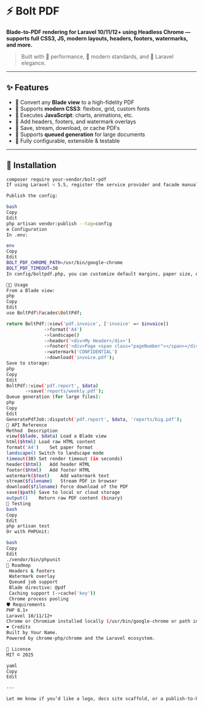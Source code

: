 # ⚡ Bolt PDF

**Blade-to-PDF rendering for Laravel 10/11/12+ using Headless Chrome — supports full CSS3, JS, modern layouts, headers, footers, watermarks, and more.**

> Built with 💪 performance, 🧠 modern standards, and 🖤 Laravel elegance.

---

## ✨ Features

- 🧾 Convert any **Blade view** to a high-fidelity PDF
- 🎨 Supports **modern CSS3**: flexbox, grid, custom fonts
- 🧠 Executes **JavaScript**: charts, animations, etc.
- 🧢 Add headers, footers, and watermark overlays
- 🧊 Save, stream, download, or cache PDFs
- 🔄 Supports **queued generation** for large documents
- 🔧 Fully configurable, extensible & testable

---

## 🚀 Installation

```bash
composer require your-vendor/bolt-pdf
If using Laravel < 5.5, register the service provider and facade manually in config/app.php. Otherwise, auto-discovery will handle it.

Publish the config:

bash
Copy
Edit
php artisan vendor:publish --tag=config
⚙️ Configuration
In .env:

env
Copy
Edit
BOLT_PDF_CHROME_PATH=/usr/bin/google-chrome
BOLT_PDF_TIMEOUT=30
In config/boltpdf.php, you can customize default margins, paper size, etc.

🧑‍💻 Usage
From a Blade view:
php
Copy
Edit
use BoltPdf\Facades\BoltPdf;

return BoltPdf::view('pdf.invoice', ['invoice' => $invoice])
              ->format('A4')
              ->landscape()
              ->header('<div>My Header</div>')
              ->footer('<div>Page <span class="pageNumber"></span></div>')
              ->watermark('CONFIDENTIAL')
              ->download('invoice.pdf');
Save to storage:
php
Copy
Edit
BoltPdf::view('pdf.report', $data)
       ->save('reports/weekly.pdf');
Queue generation (for large files):
php
Copy
Edit
GeneratePdfJob::dispatch('pdf.report', $data, 'reports/big.pdf');
📂 API Reference
Method	Description
view($blade, $data)	Load a Blade view
html($html)	Load raw HTML content
format('A4')	Set paper format
landscape()	Switch to landscape mode
timeout(30)	Set render timeout (in seconds)
header($html)	Add header HTML
footer($html)	Add footer HTML
watermark($text)	Add watermark text
stream($filename)	Stream PDF in browser
download($filename)	Force download of the PDF
save($path)	Save to local or cloud storage
output()	Return raw PDF content (binary)
🧪 Testing
bash
Copy
Edit
php artisan test
Or with PHPUnit:

bash
Copy
Edit
./vendor/bin/phpunit
🧩 Roadmap
 Headers & footers
 Watermark overlay
 Queued job support
 Blade directive: @pdf
 Caching support (->cache('key'))
 Chrome process pooling
🛡 Requirements
PHP 8.1+
Laravel 10/11/12+
Chrome or Chromium installed locally (/usr/bin/google-chrome or path in config)
❤️ Credits
Built by Your Name.
Powered by chrome-php/chrome and the Laravel ecosystem.

📄 License
MIT © 2025

yaml
Copy
Edit

---

Let me know if you’d like a logo, docs site scaffold, or a publish-to-Packagist checklist!